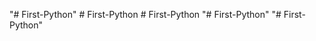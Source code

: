 "# First-Python" 
#   F i r s t - P y t h o n  
 #   F i r s t - P y t h o n  
 "# First-Python" 
"# First-Python" 
